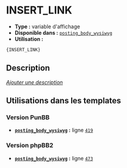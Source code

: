 # INSERT_LINK
* __Type :__ variable d'affichage
* __Disponible dans :__ [`posting_body_wysiwyg`](../tpl/var/posting_body_wysiwyg.md)
* __Utilisation :__

```html
{INSERT_LINK}
```

## Description
[*Ajouter une description*](https://fa-tvars.appspot.com/var/INSERT_LINK)

## Utilisations dans les templates

### Version PunBB
* __[`posting_body_wysiwyg`](../tpl/var/posting_body_wysiwyg.md#readme) :__ ligne [`419`](../tpl/src/punbb/posting_body_wysiwyg.tpl#L419)

### Version phpBB2
* __[`posting_body_wysiwyg`](../tpl/var/posting_body_wysiwyg.md#readme) :__ ligne [`473`](../tpl/src/subsilver/posting_body_wysiwyg.tpl#L473)